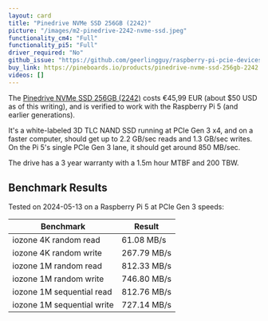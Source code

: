 ```yaml
---
layout: card
title: "Pinedrive NVMe SSD 256GB (2242)"
picture: "/images/m2-pinedrive-2242-nvme-ssd.jpeg"
functionality_cm4: "Full"
functionality_pi5: "Full"
driver_required: "No"
github_issue: "https://github.com/geerlingguy/raspberry-pi-pcie-devices/issues/631"
buy_link: https://pineboards.io/products/pinedrive-nvme-ssd-256gb-2242
videos: []
---
```

The [Pinedrive NVMe SSD 256GB (2242)](https://pineboards.io/products/pinedrive-nvme-ssd-256gb-2242) costs €45,99 EUR (about $50 USD as of this writing), and is verified to work with the Raspberry Pi 5 (and earlier generations).

It's a white-labeled 3D TLC NAND SSD running at PCIe Gen 3 x4, and on a faster computer, should get up to 2.2 GB/sec reads and 1.3 GB/sec writes. On the Pi 5's single PCIe Gen 3 lane, it should get around 850 MB/sec.

The drive has a 3 year warranty with a 1.5m hour MTBF and 200 TBW.

## Benchmark Results

Tested on 2024-05-13 on a Raspberry Pi 5 at PCIe Gen 3 speeds:

| Benchmark                  | Result |
| -------------------------- | ------ |
| iozone 4K random read      | 61.08 MB/s |
| iozone 4K random write     | 267.79 MB/s |
| iozone 1M random read      | 812.33 MB/s |
| iozone 1M random write     | 746.80 MB/s |
| iozone 1M sequential read  | 812.76 MB/s |
| iozone 1M sequential write | 727.14 MB/s |
